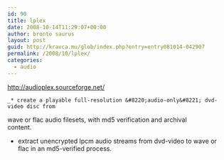 ```yaml
---
id: 90
title: lplex
date: 2008-10-14T11:29:07+00:00
author: bronto saurus
layout: post
guid: http://kravca.mu/glob/index.php?entry=entry081014-042907
permalink: /2008/10/lplex/
categories:
  - audio
---
```

<a href="http://audioplex.sourceforge.net/" target="_blank" >http://audioplex.sourceforge.net/</a>

    _* create a playable full-resolution &#8220;audio-only&#8221; dvd-video disc from        
wave or flac audio filesets, with md5 verification and archival        
content.</p> 

* extract unencrypted lpcm audio streams from dvd-video to wave or        
flac in an md5-verified process.</i>